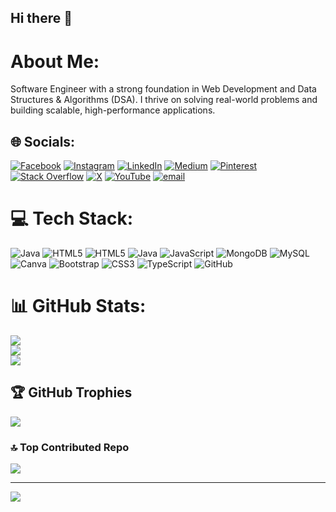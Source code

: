 ## Hi there 👋
# About Me:
Software Engineer with a strong foundation in Web Development and Data Structures & Algorithms (DSA). I thrive on solving real-world problems and building scalable, high-performance applications. 


## 🌐 Socials:
[![Facebook](https://img.shields.io/badge/Facebook-%231877F2.svg?logo=Facebook&logoColor=white)](https://facebook.com/ArnavChaurasia) [![Instagram](https://img.shields.io/badge/Instagram-%23E4405F.svg?logo=Instagram&logoColor=white)](https://instagram.com/ArnavChaurasia) [![LinkedIn](https://img.shields.io/badge/LinkedIn-%230077B5.svg?logo=linkedin&logoColor=white)](www.linkedin.com/in/arnav-chaurasia) [![Medium](https://img.shields.io/badge/Medium-12100E?logo=medium&logoColor=white)](https://medium.com/@ArnavChaurasia) [![Pinterest](https://img.shields.io/badge/Pinterest-%23E60023.svg?logo=Pinterest&logoColor=white)](https://pinterest.com/ArnavChaurasia) [![Stack Overflow](https://img.shields.io/badge/-Stackoverflow-FE7A16?logo=stack-overflow&logoColor=white)](https://stackoverflow.com/users/ArnavChaurasia) [![X](https://img.shields.io/badge/X-black.svg?logo=X&logoColor=white)](https://x.com/ArnavChaurasia) [![YouTube](https://img.shields.io/badge/YouTube-%23FF0000.svg?logo=YouTube&logoColor=white)](https://youtube.com/@ArnavChaurasia2221) [![email](https://img.shields.io/badge/Email-D14836?logo=gmail&logoColor=white)](mailto:arnavchaurasia2221@gmail.com) 

# 💻 Tech Stack:
![Java](https://img.shields.io/badge/java-%23ED8B00.svg?style=for-the-badge&logo=openjdk&logoColor=white) ![HTML5](https://img.shields.io/badge/html5-%23E34F26.svg?style=for-the-badge&logo=html5&logoColor=white) ![HTML5](https://img.shields.io/badge/html5-%23E34F26.svg?style=for-the-badge&logo=html5&logoColor=white) ![Java](https://img.shields.io/badge/java-%23ED8B00.svg?style=for-the-badge&logo=openjdk&logoColor=white) ![JavaScript](https://img.shields.io/badge/javascript-%23323330.svg?style=for-the-badge&logo=javascript&logoColor=%23F7DF1E) ![MongoDB](https://img.shields.io/badge/MongoDB-%234ea94b.svg?style=for-the-badge&logo=mongodb&logoColor=white) ![MySQL](https://img.shields.io/badge/mysql-4479A1.svg?style=for-the-badge&logo=mysql&logoColor=white) ![Canva](https://img.shields.io/badge/Canva-%2300C4CC.svg?style=for-the-badge&logo=Canva&logoColor=white) ![Bootstrap](https://img.shields.io/badge/bootstrap-%238511FA.svg?style=for-the-badge&logo=bootstrap&logoColor=white) ![CSS3](https://img.shields.io/badge/css3-%231572B6.svg?style=for-the-badge&logo=css3&logoColor=white) ![TypeScript](https://img.shields.io/badge/typescript-%23007ACC.svg?style=for-the-badge&logo=typescript&logoColor=white) ![GitHub](https://img.shields.io/badge/github-%23121011.svg?style=for-the-badge&logo=github&logoColor=white)
# 📊 GitHub Stats:
![](https://github-readme-stats.vercel.app/api?username=codearnav2221&theme=blue-green&hide_border=false&include_all_commits=false&count_private=false)<br/>
![](https://github-readme-streak-stats.herokuapp.com/?user=codearnav2221&theme=blue-green&hide_border=false)<br/>
![](https://github-readme-stats.vercel.app/api/top-langs/?username=codearnav2221&theme=blue-green&hide_border=false&include_all_commits=false&count_private=false&layout=compact)

## 🏆 GitHub Trophies
![](https://github-profile-trophy.vercel.app/?username=codearnav2221&theme=radical&no-frame=false&no-bg=false&margin-w=4)

### 🔝 Top Contributed Repo
![](https://github-contributor-stats.vercel.app/api?username=codearnav2221&limit=5&theme=dark&combine_all_yearly_contributions=true)

---
[![](https://visitcount.itsvg.in/api?id=codearnav2221&icon=3&color=0)](https://visitcount.itsvg.in)

<!-- Proudly created with GPRM ( https://gprm.itsvg.in ) -->

<!--
**codearnav2221/codearnav2221** is a ✨ _special_ ✨ repository because its `README.md` (this file) appears on your GitHub profile.

Here are some ideas to get you started:

- 🔭 I’m currently working on ...
- 🌱 I’m currently learning ...
- 👯 I’m looking to collaborate on ...
- 🤔 I’m looking for help with ...
- 💬 Ask me about ...
- 📫 How to reach me: ...
- 😄 Pronouns: ...
- ⚡ Fun fact: ...
-->

